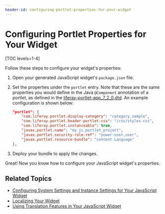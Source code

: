 ```yaml
---
header-id: configuring-portlet-properties-for-your-widget
---
```


# Configuring Portlet Properties for Your Widget

[TOC levels=1-4]

Follow these steps to configure your widget's properties:

1.  Open your generated JavaScript widget's `package.json` file.

2.  Set the properties under the `portlet` entry. Note that these are the same 
    properties you would define in the Java `@Component` annotation of a 
    portlet, as defined in the 
    [liferay-portlet-app_7_2_0.dtd](@platform-ref@/7.2-latest/definitions/liferay-portlet-app_7_2_0.dtd.html). 
    An example configuration is shown below:

    ```json
    "portlet": {
    	"com.liferay.portlet.display-category": "category.sample",
    	"com.liferay.portlet.header-portlet-css": "/css/styles.css",
    	"com.liferay.portlet.instanceable": true,
    	"javax.portlet.name": "my_js_portlet_project",
    	"javax.portlet.security-role-ref": "power-user,user",
    	"javax.portlet.resource-bundle": "content.Language"
    },
    ```
    
3.  Deploy your bundle to apply the changes.

Great! Now you know how to configure your JavaScript widget's properties.

## Related Topics

- [Configuring System Settings and Instance Settings for Your JavaScript Widget](/docs/7-2/frameworks/-/knowledge_base/f/configuring-system-settings-and-instance-settings-for-your-javascript-widget)
- [Localizing Your Widget](/docs/7-2/frameworks/-/knowledge_base/f/localizing-your-widget)
- [Using Translation Features in Your JavaScript Widget](/docs/7-2/frameworks/-/knowledge_base/f/using-translation-features-in-your-javascript-widget)
